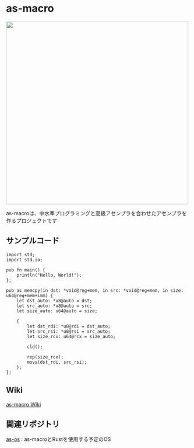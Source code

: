# as-macro
<img src="https://github.com/user-attachments/assets/ab7c0fcd-b786-4672-9856-51ef4b415554" width="500">

as-macroは、中水準プログラミングと高級アセンブラを合わせたアセンブラを作るプロジェクトです

## サンプルコード
```
import std;
import std.io;

pub fn main() {
    println("Hello, World!");
};
```

```
pub as memcpy(in dst: *void@reg+mem, in src: *void@reg+mem, in size: u64@reg+mem+imm) {
    let dst_auto: *u8@auto = dst;
    let src_auto: *u8@auto = src;
    let size_auto: u64@auto = size;

    {
        let dst_rdi: *u8@rdi = dst_auto;
        let src_rsi: *u8@rsi = src_auto;
        let size_rcx: u64@rcx = size_auto;
        
        cld();

        rep(size_rcx);
        movs(dst_rdi, src_rsi);
    };
};
```

## Wiki
[as-macro Wiki](https://github.com/kntt32/as-macro/wiki)

## 関連リポジトリ
[as-os](https://github.com/kntt32/as-os/) : as-macroとRustを使用する予定のOS

